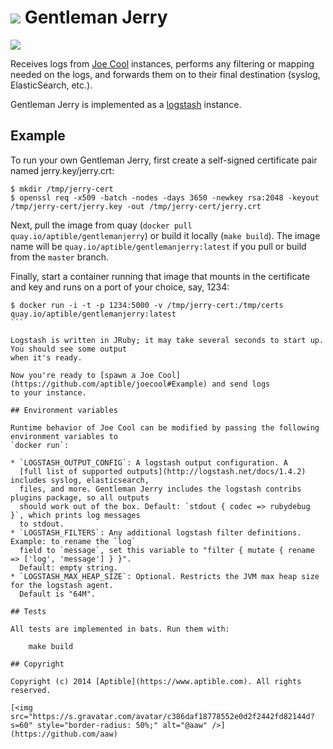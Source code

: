 # ![](https://raw.github.com/aptible/straptible/master/lib/straptible/rails/templates/public.api/icon-60px.png) Gentleman Jerry

![](https://quay.io/repository/aptible/gentlemanjerry/status?token=10d8074c-a102-46de-a3d1-869397b251ae)

Receives logs from [Joe Cool](https://github.com/aptible/joecool) instances, performs any filtering
or mapping needed on the logs, and forwards them on to their final destination (syslog,
ElasticSearch, etc.).

Gentleman Jerry is implemented as a [logstash](http://logstash.net) instance.

## Example

To run your own Gentleman Jerry, first create a self-signed certificate pair named
jerry.key/jerry.crt:

```
$ mkdir /tmp/jerry-cert
$ openssl req -x509 -batch -nodes -days 3650 -newkey rsa:2048 -keyout /tmp/jerry-cert/jerry.key -out /tmp/jerry-cert/jerry.crt
```

Next, pull the image from quay (`docker pull quay.io/aptible/gentlemanjerry`) or build it locally
(`make build`). The image name will be `quay.io/aptible/gentlemanjerry:latest` if you pull or build
from the `master` branch.

Finally, start a container running that image that mounts in the certificate and key and runs on a
port of your choice, say, 1234:

````
$ docker run -i -t -p 1234:5000 -v /tmp/jerry-cert:/tmp/certs quay.io/aptible/gentlemanjerry:latest
```

Logstash is written in JRuby; it may take several seconds to start up. You should see some output
when it's ready.

Now you're ready to [spawn a Joe Cool](https://github.com/aptible/joecool#Example) and send logs
to your instance.

## Environment variables

Runtime behavior of Joe Cool can be modified by passing the following environment variables to
`docker run`:

* `LOGSTASH_OUTPUT_CONFIG`: A logstash output configuration. A
  [full list of supported outputs](http://logstash.net/docs/1.4.2) includes syslog, elasticsearch,
  files, and more. Gentleman Jerry includes the logstash contribs plugins package, so all outputs
  should work out of the box. Default: `stdout { codec => rubydebug }`, which prints log messages
  to stdout.
* `LOGSTASH_FILTERS`: Any additional logstash filter definitions. Example: to rename the `log`
  field to `message`, set this variable to "filter { mutate { rename => ['log', 'message'] } }".
  Default: empty string.
* `LOGSTASH_MAX_HEAP_SIZE`: Optional. Restricts the JVM max heap size for the logstash agent.
  Default is "64M".

## Tests

All tests are implemented in bats. Run them with:

    make build

## Copyright

Copyright (c) 2014 [Aptible](https://www.aptible.com). All rights reserved.

[<img src="https://s.gravatar.com/avatar/c386daf18778552e0d2f2442fd82144d?s=60" style="border-radius: 50%;" alt="@aaw" />](https://github.com/aaw)

